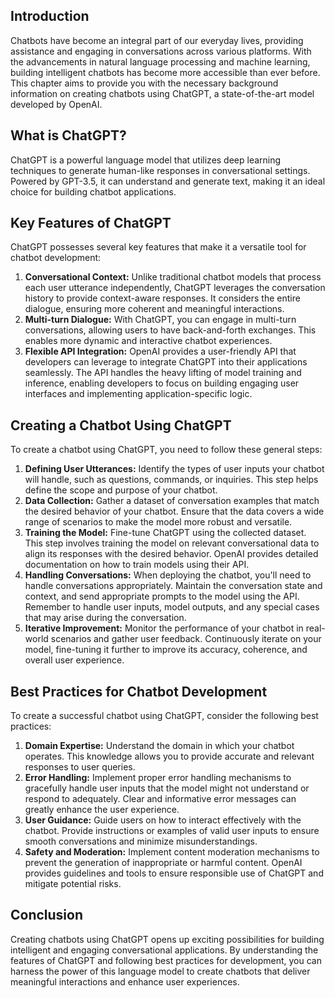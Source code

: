 

## Introduction

Chatbots have become an integral part of our everyday lives, providing assistance and engaging in conversations across various platforms. With the advancements in natural language processing and machine learning, building intelligent chatbots has become more accessible than ever before. This chapter aims to provide you with the necessary background information on creating chatbots using ChatGPT, a state-of-the-art model developed by OpenAI.

## What is ChatGPT?

ChatGPT is a powerful language model that utilizes deep learning techniques to generate human-like responses in conversational settings. Powered by GPT-3.5, it can understand and generate text, making it an ideal choice for building chatbot applications.

## Key Features of ChatGPT

ChatGPT possesses several key features that make it a versatile tool for chatbot development:

1. **Conversational Context:** Unlike traditional chatbot models that process each user utterance independently, ChatGPT leverages the conversation history to provide context-aware responses. It considers the entire dialogue, ensuring more coherent and meaningful interactions.
2. **Multi-turn Dialogue:** With ChatGPT, you can engage in multi-turn conversations, allowing users to have back-and-forth exchanges. This enables more dynamic and interactive chatbot experiences.
3. **Flexible API Integration:** OpenAI provides a user-friendly API that developers can leverage to integrate ChatGPT into their applications seamlessly. The API handles the heavy lifting of model training and inference, enabling developers to focus on building engaging user interfaces and implementing application-specific logic.

## Creating a Chatbot Using ChatGPT

To create a chatbot using ChatGPT, you need to follow these general steps:

1. **Defining User Utterances:** Identify the types of user inputs your chatbot will handle, such as questions, commands, or inquiries. This step helps define the scope and purpose of your chatbot.
2. **Data Collection:** Gather a dataset of conversation examples that match the desired behavior of your chatbot. Ensure that the data covers a wide range of scenarios to make the model more robust and versatile.
3. **Training the Model:** Fine-tune ChatGPT using the collected dataset. This step involves training the model on relevant conversational data to align its responses with the desired behavior. OpenAI provides detailed documentation on how to train models using their API.
4. **Handling Conversations:** When deploying the chatbot, you'll need to handle conversations appropriately. Maintain the conversation state and context, and send appropriate prompts to the model using the API. Remember to handle user inputs, model outputs, and any special cases that may arise during the conversation.
5. **Iterative Improvement:** Monitor the performance of your chatbot in real-world scenarios and gather user feedback. Continuously iterate on your model, fine-tuning it further to improve its accuracy, coherence, and overall user experience.

## Best Practices for Chatbot Development

To create a successful chatbot using ChatGPT, consider the following best practices:

1. **Domain Expertise:** Understand the domain in which your chatbot operates. This knowledge allows you to provide accurate and relevant responses to user queries.
2. **Error Handling:** Implement proper error handling mechanisms to gracefully handle user inputs that the model might not understand or respond to adequately. Clear and informative error messages can greatly enhance the user experience.
3. **User Guidance:** Guide users on how to interact effectively with the chatbot. Provide instructions or examples of valid user inputs to ensure smooth conversations and minimize misunderstandings.
4. **Safety and Moderation:** Implement content moderation mechanisms to prevent the generation of inappropriate or harmful content. OpenAI provides guidelines and tools to ensure responsible use of ChatGPT and mitigate potential risks.

## Conclusion

Creating chatbots using ChatGPT opens up exciting possibilities for building intelligent and engaging conversational applications. By understanding the features of ChatGPT and following best practices for development, you can harness the power of this language model to create chatbots that deliver meaningful interactions and enhance user experiences.
